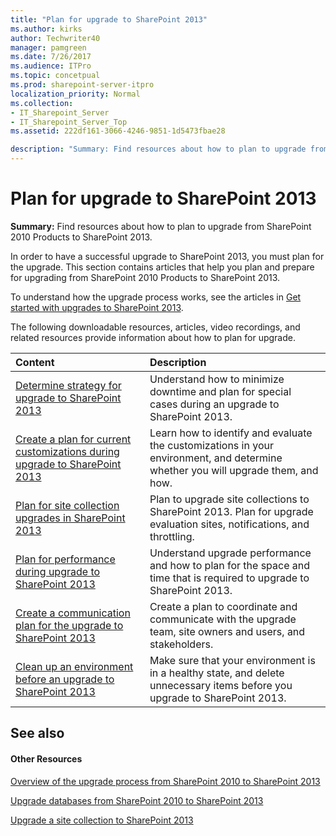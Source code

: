 ```yaml
---
title: "Plan for upgrade to SharePoint 2013"
ms.author: kirks
author: Techwriter40
manager: pamgreen
ms.date: 7/26/2017
ms.audience: ITPro
ms.topic: concetpual
ms.prod: sharepoint-server-itpro
localization_priority: Normal
ms.collection:
- IT_Sharepoint_Server
- IT_Sharepoint_Server_Top
ms.assetid: 222df161-3066-4246-9851-1d5473fbae28

description: "Summary: Find resources about how to plan to upgrade from SharePoint 2010 Products to SharePoint 2013."
---
```


# Plan for upgrade to SharePoint 2013

 **Summary:** Find resources about how to plan to upgrade from SharePoint 2010 Products to SharePoint 2013. 
  
In order to have a successful upgrade to SharePoint 2013, you must plan for the upgrade. This section contains articles that help you plan and prepare for upgrading from SharePoint 2010 Products to SharePoint 2013.
  
To understand how the upgrade process works, see the articles in [Get started with upgrades to SharePoint 2013](get-started-with-upgrade-0.md).
  
The following downloadable resources, articles, video recordings, and related resources provide information about how to plan for upgrade.
  
  
|**Content**|**Description**|
|:-----|:-----|
|[Determine strategy for upgrade to SharePoint 2013](http://technet.microsoft.com/library/f11e6c4f-dc2a-4d17-a2c8-9455792b4b9b%28Office.14%29.aspx) <br/> |Understand how to minimize downtime and plan for special cases during an upgrade to SharePoint 2013.  <br/> |
|[Create a plan for current customizations during upgrade to SharePoint 2013](http://technet.microsoft.com/library/be1de0da-addb-4e6a-852c-0e68072d7f95%28Office.14%29.aspx) <br/> |Learn how to identify and evaluate the customizations in your environment, and determine whether you will upgrade them, and how.  <br/> |
|[Plan for site collection upgrades in SharePoint 2013](http://technet.microsoft.com/library/e7455e3f-6770-4785-8d3e-da72cb7de261%28Office.14%29.aspx) <br/> |Plan to upgrade site collections to SharePoint 2013. Plan for upgrade evaluation sites, notifications, and throttling.  <br/> |
|[Plan for performance during upgrade to SharePoint 2013](http://technet.microsoft.com/library/7d9c454c-9300-42e5-a79f-1064266a2393%28Office.14%29.aspx) <br/> |Understand upgrade performance and how to plan for the space and time that is required to upgrade to SharePoint 2013.  <br/> |
|[Create a communication plan for the upgrade to SharePoint 2013](http://technet.microsoft.com/library/dcf8e99b-fd8e-4a91-b281-bd673afee3b7%28Office.14%29.aspx) <br/> |Create a plan to coordinate and communicate with the upgrade team, site owners and users, and stakeholders.  <br/> |
|[Clean up an environment before an upgrade to SharePoint 2013](http://technet.microsoft.com/library/bad0e5f7-44e1-40c7-8450-4c7069d4984b%28Office.14%29.aspx) <br/> |Make sure that your environment is in a healthy state, and delete unnecessary items before you upgrade to SharePoint 2013.  <br/> |
   
## See also

#### Other Resources

[Overview of the upgrade process from SharePoint 2010 to SharePoint 2013](overview-of-the-upgrade-process-from-sharepoint-2010-to-sharepoint-2013.md)
  
[Upgrade databases from SharePoint 2010 to SharePoint 2013](upgrade-databases-0.md)
  
[Upgrade a site collection to SharePoint 2013](upgrade-a-site-collection-to-sharepoint-2013.md)

